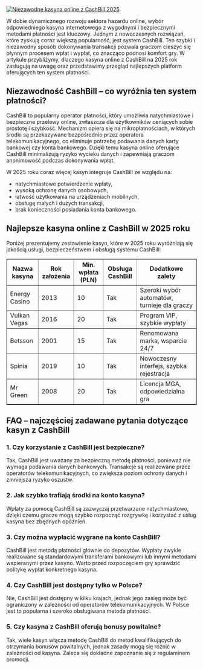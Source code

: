 [![Niezawodne kasyna online z CashBill 2025](https://123-caf.pages.dev/gitsignup.png)](https://vrmoo.ru/Bt82HjjY)

<div>     <p>W dobie dynamicznego rozwoju sektora hazardu online, wybór odpowiedniego kasyna internetowego z wygodnymi i bezpiecznymi metodami płatności jest kluczowy. Jednym z nowoczesnych rozwiązań, które zyskują coraz większą popularność, jest system CashBill. Ten szybki i niezawodny sposób dokonywania transakcji pozwala graczom cieszyć się płynnym procesem wpłat i wypłat, co znacząco podnosi komfort gry. W artykule przybliżymy, dlaczego kasyna online z CashBill na 2025 rok zasługują na uwagę oraz przedstawimy przegląd najlepszych platform oferujących ten system płatności.</p>        <h2>Niezawodność CashBill – co wyróżnia ten system płatności?</h2>     <p>CashBill to popularny operator płatności, który umożliwia natychmiastowe i bezpieczne przelewy online, zwłaszcza dla użytkowników ceniących sobie prostotę i szybkość. Mechanizm opiera się na mikropłatnościach, w których środki są przekazywane bezpośrednio przez operatora telekomunikacyjnego, co eliminuje potrzebę podawania danych karty bankowej czy konta bankowego. Dzięki temu kasyna online oferujące CashBill minimalizują ryzyko wycieku danych i zapewniają graczom anonimowość podczas dokonywania wpłat.</p>     <p>W 2025 roku coraz więcej kasyn integruje CashBill ze względu na:       <ul>         <li>natychmiastowe potwierdzenie wpłaty,</li>         <li>wysoką ochronę danych osobowych,</li>         <li>łatwość użytkowania na urządzeniach mobilnych,</li>         <li>obsługę małych i dużych transakcji,</li>         <li>brak konieczności posiadania konta bankowego.</li>       </ul>     </p>        <h2>Najlepsze kasyna online z CashBill w 2025 roku</h2>     <p>Poniżej prezentujemy zestawienie kasyn, które w 2025 roku wyróżniają się jakością usługi, bezpieczeństwem i obsługą systemu CashBill:</p>        <table border="1" cellpadding="5" cellspacing="0">       <thead>         <tr>           <th>Nazwa kasyna</th>           <th>Rok założenia</th>           <th>Min. wpłata (PLN)</th>           <th>Obsługa CashBill</th>           <th>Dodatkowe zalety</th>         </tr>       </thead>       <tbody>         <tr>           <td>Energy Casino</td>           <td>2013</td>           <td>10</td>           <td>Tak</td>           <td>Szeroki wybór automatów, turnieje dla graczy</td>         </tr>         <tr>           <td>Vulkan Vegas</td>           <td>2016</td>           <td>20</td>           <td>Tak</td>           <td>Program VIP, szybkie wypłaty</td>         </tr>         <tr>           <td>Betsson</td>           <td>2001</td>           <td>15</td>           <td>Tak</td>           <td>Renomowana marka, wsparcie 24/7</td>         </tr>         <tr>           <td>Spinia</td>           <td>2019</td>           <td>10</td>           <td>Tak</td>           <td>Nowoczesny interfejs, szybka rejestracja</td>         </tr>         <tr>           <td>Mr Green</td>           <td>2008</td>           <td>20</td>           <td>Tak</td>           <td>Licencja MGA, odpowiedzialna gra</td>         </tr>       </tbody>     </table>        <h2>FAQ – najczęściej zadawane pytania dotyczące kasyn z CashBill</h2>        <h3>1. Czy korzystanie z CashBill jest bezpieczne?</h3>     <p>Tak, CashBill jest uważany za bezpieczną metodę płatności, ponieważ nie wymaga podawania danych bankowych. Transakcje są realizowane przez operatorów telekomunikacyjnych, co zwiększa poziom ochrony danych i zmniejsza ryzyko oszustw.</p>        <h3>2. Jak szybko trafiają środki na konto kasyna?</h3>     <p>Wpłaty za pomocą CashBill są zazwyczaj przetwarzane natychmiastowo, dzięki czemu gracze mogą szybko rozpocząć rozgrywkę i korzystać z usług kasyna bez zbędnych opóźnień.</p>        <h3>3. Czy można wypłacić wygrane na konto CashBill?</h3>     <p>CashBill jest metodą płatności głównie do depozytów. Wypłaty zwykle realizowane są standardowymi transferami bankowymi lub innymi metodami wspieranymi przez kasyno. Warto przed rozpoczęciem gry sprawdzić politykę wypłat konkretnego kasyna.</p>        <h3>4. Czy CashBill jest dostępny tylko w Polsce?</h3>     <p>Nie, CashBill jest dostępny w kilku krajach, jednak jego zasięg może być ograniczony w zależności od operatorów telekomunikacyjnych. W Polsce jest to popularna i szeroko obsługiwana metoda płatności.</p>        <h3>5. Czy kasyna z CashBill oferują bonusy powitalne?</h3>     <p>Tak, wiele kasyn włącza metodę CashBill do metod kwalifikujących do otrzymania bonusów powitalnych, jednak zasady mogą się różnić w zależności od kasyna. Zaleca się dokładne zapoznanie się z regulaminem promocji.</p>   </div>